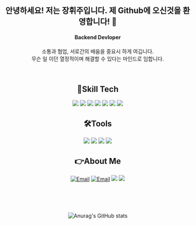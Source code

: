 <div align="center">

## 안녕하세요! 저는 장휘주입니다. 제 Github에 오신것을 환영합니다! 👋 </h3> 
<h4>Backend Devloper</h4>

소통과 협업, 서로간의 배움을 중요시 하게 여깁니다. <br>
무슨 일 이던 열정적이며 해결할 수 있다는 마인드로 임합니다.
     
<br> 

## 📒Skill Tech 
<img src="https://img.shields.io/badge/JAVA-FF4500?style=flat-square&logo=JAVA&logoColor=white"/> 
<img src="https://img.shields.io/badge/JavaScript-FFA500?style=flat-square&logo=JavaScript&logoColor=white"/>
<img src="https://img.shields.io/badge/HTML5-E34F26?style=flat-square&logo=HTML5&logoColor=white"/>
<img src="https://img.shields.io/badge/MySQL-4479A1?style=flat-square&logo=MySQL&logoColor=white"/>
<img src="https://img.shields.io/badge/OracleDB-F80000?style=flat-square&logo=Oracle&logoColor=white"/>
<img src="https://img.shields.io/badge/Spring-6DB33F?style=flat-square&logo=Spring&logoColor=white"/>
<img src="https://img.shields.io/badge/SpringBoot-228B22?style=flat-square&logo=SpringBoot&logoColor=white"/>

  <br>

## 🛠Tools 
<img src="https://img.shields.io/badge/IntelliJ IDEA-191970?style=flat-square&logo=IntelliJ IDEA&logoColor=white"/>
<img src="https://img.shields.io/badge/Eclipse IDE-525C86?style=flat-square&logo=Eclipse IDE&logoColor=white"/> 
<img src="https://img.shields.io/badge/Visual Studio Code-007ACC?style=flat-square&logo=Visual Studio Code&logoColor=white"/>
<img src="https://img.shields.io/badge/Github-181717?style=flat-square&logo=Github&logoColor=white"/>

  <br>

## 👉About Me
[![Email](https://img.shields.io/badge/NaverEmail-03C75A?style=flat-square&logo=Naver&logoColor=white)](mailto:jhj9469@naver.com)
[![Email](https://img.shields.io/badge/Gmail-EA4335?style=flat-square&logo=gmail&logoColor=white)](mailto:wkdgnlwn9718@gmail.com)
<a href="https://adhesive-lemming-e96.notion.site/fc8ad0c62993466fb305c61bbeee7250" target="_blank"><img src="https://img.shields.io/badge/Notion-000000?style=Notion&logo=Notion&logoColor=white"/></a>
  <a href="https://www.instagram.com/whichup_/" target="_blank"><img src="https://img.shields.io/badge/Instagram-E4405F?style=Instagram&logo=Instagram&logoColor=white"/></a>   
  <br>
  <br><br><br>

  
  ![Anurag's GitHub stats](https://github-readme-stats.vercel.app/api?username=HwijooJang&show_icons=true&theme=merko)
